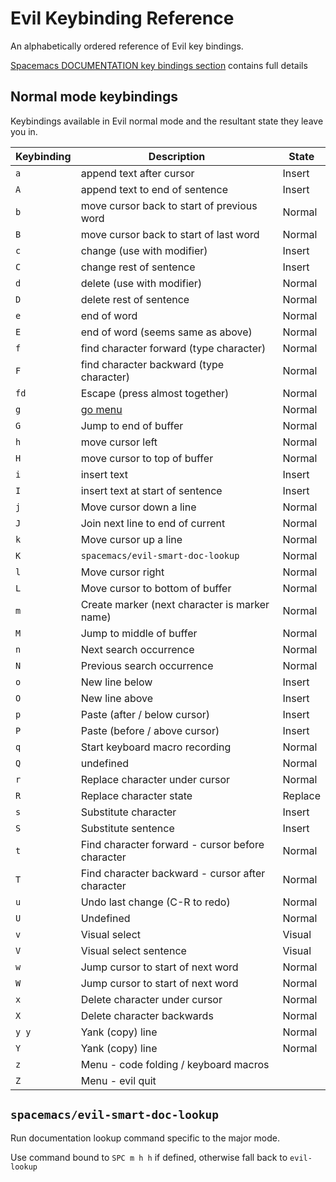 # Evil Keybinding Reference

An alphabetically ordered reference of Evil key bindings.

[Spacemacs DOCUMENTATION key bindings section](https://github.com/syl20bnr/spacemacs/blob/develop/doc/DOCUMENTATION.org#key-bindings) contains full details

## Normal mode keybindings

Keybindings available in Evil normal mode and the resultant state they leave you in.

| Keybinding | Description                                      | State   |
|------------|--------------------------------------------------|---------|
| `a`        | append text after cursor                         | Insert  |
| `A`        | append text to end of sentence                   | Insert  |
| `b`        | move cursor back to start of previous word       | Normal  |
| `B`        | move cursor back to start of last word           | Normal  |
| `c`        | change (use with modifier)                       | Insert  |
| `C`        | change rest of sentence                          | Insert  |
| `d`        | delete (use with modifier)                       | Normal  |
| `D`        | delete rest of sentence                          | Normal  |
| `e`        | end of word                                      | Normal  |
| `E`        | end of word  (seems same as above)               | Normal  |
| `f`        | find character forward (type character)          | Normal  |
| `F`        | find character backward (type character)         | Normal  |
| `fd`       | Escape (press almost together)                   | Normal  |
| `g`        | [go menu](/editing/evil-tools/g-menu.md)         | Normal  |
| `G`        | Jump to end of buffer                            | Normal  |
| `h`        | move cursor left                                 | Normal  |
| `H`        | move cursor to top of buffer                     | Normal  |
| `i`        | insert text                                      | Insert  |
| `I`        | insert text at start of sentence                 | Insert  |
| `j`        | Move cursor down a line                          | Normal  |
| `J`        | Join next line to end of current                 | Normal  |
| `k`        | Move cursor up a line                            | Normal  |
| `K`        | `spacemacs/evil-smart-doc-lookup`                | Normal  |
| `l`        | Move cursor right                                | Normal  |
| `L`        | Move cursor to bottom of buffer                  | Normal  |
| `m`        | Create marker (next character is marker name)    | Normal  |
| `M`        | Jump to middle of buffer                         | Normal  |
| `n`        | Next search occurrence                           | Normal  |
| `N`        | Previous search occurrence                       | Normal  |
| `o`        | New line below                                   | Insert  |
| `O`        | New line above                                   | Insert  |
| `p`        | Paste (after / below cursor)                     | Insert  |
| `P`        | Paste (before / above cursor)                    | Insert  |
| `q`        | Start keyboard macro recording                   | Normal  |
| `Q`        | undefined                                        | Normal  |
| `r`        | Replace character under cursor                   | Normal  |
| `R`        | Replace character state                          | Replace |
| `s`        | Substitute character                             | Insert  |
| `S`        | Substitute sentence                              | Insert  |
| `t`        | Find character forward - cursor before character | Normal  |
| `T`        | Find character backward - cursor after character | Normal  |
| `u`        | Undo last change (C-R to redo)                   | Normal  |
| `U`        | Undefined                                        | Normal  |
| `v`        | Visual select                                    | Visual  |
| `V`        | Visual select sentence                           | Visual  |
| `w`        | Jump cursor to start of next word                | Normal  |
| `W`        | Jump cursor to start of next word                | Normal  |
| `x`        | Delete character under cursor                    | Normal  |
| `X`        | Delete character backwards                       | Normal  |
| `y y`      | Yank (copy) line                                 | Normal  |
| `Y`        | Yank (copy) line                                 | Normal  |
| `z`        | Menu - code folding / keyboard macros            |         |
| `Z`        | Menu - evil quit                                 |         |



## `spacemacs/evil-smart-doc-lookup`

Run documentation lookup command specific to the major mode.

Use command bound to `SPC m h h` if defined, otherwise fall back to `evil-lookup`
